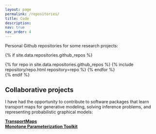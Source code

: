 ```yaml
---
layout: page
permalink: /repositories/
title: Code
description: 
nav: true
nav_order: 4
---
```


<!-- 1. ATM (Matlab): Adaptive algorithm for learning structured transport maps from samples
2. StochasticMaps (Matlab): Sequential Bayesian inference for non-Gaussian dynamical systems 
3. TransportMaps (Python): Learning parametric transformations between probability distributions 
4. GreedyPC (Matlab): Greedy algorithm for constructing sparse polynomial approximations
5. BOCS (Python/Matlab): Bayesian optimization for solving black-box combinatorial problems
 -->
Personal Github repositories for some research projects:

{% if site.data.repositories.github_repos %}
<div class="repositories d-flex flex-wrap flex-md-row flex-column justify-content-between align-items-center">
  {% for repo in site.data.repositories.github_repos %}
    {% include repository/repo.html repository=repo %}
  {% endfor %}
</div>
{% endif %}

<br />

## Collaborative projects

I have had the opportunity to contribute to software packages that learn transport maps for generative modeling, solving inference problems, and representing probabilistic graphical models:

**[TransportMaps](https://transportmaps.mit.edu)**\
**[Monotone Parameterization Toolkit](https://measuretransport.github.io/MParT/)**
